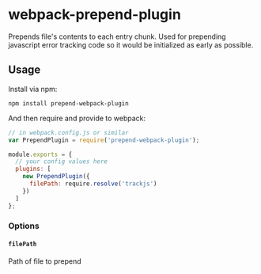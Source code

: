 # webpack-prepend-plugin

Prepends file's contents to each entry chunk. Used for prepending javascript error tracking code so it would be initialized as early as possible.

## Usage

Install via npm:

```shell
npm install prepend-webpack-plugin
```
And then require and provide to webpack:

```javascript
// in webpack.config.js or similar
var PrependPlugin = require('prepend-webpack-plugin');

module.exports = {
  // your config values here
  plugins: [
    new PrependPlugin({
      filePath: require.resolve('trackjs')
    })
  ]
};
```

### Options

#### `filePath`

Path of file to prepend
